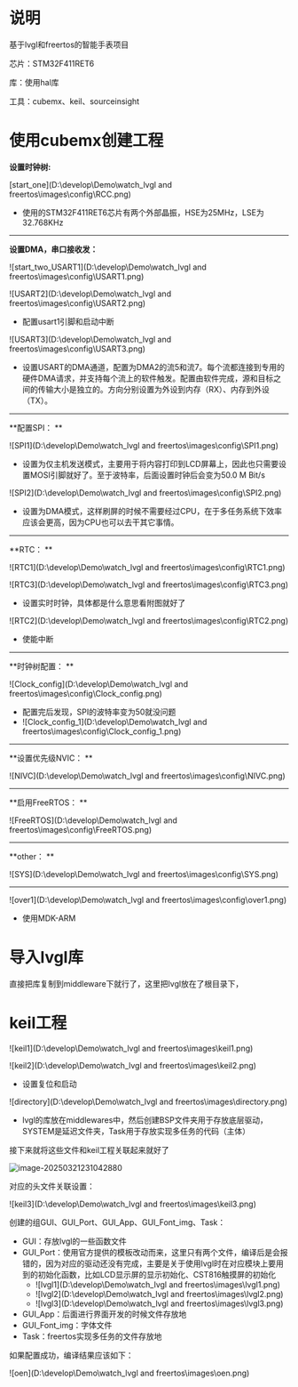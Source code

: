 # 说明

基于lvgl和freertos的智能手表项目

芯片：STM32F411RET6

库：使用hal库

工具：cubemx、keil、sourceinsight





# 使用cubemx创建工程

**设置时钟树:** 

[start_one](D:\develop\Demo\watch_lvgl and freertos\images\config\RCC.png)

- 使用的STM32F411RET6芯片有两个外部晶振，HSE为25MHz，LSE为32.768KHz

-------

**设置DMA，串口接收发：**

![start_two_USART1](D:\develop\Demo\watch_lvgl and freertos\images\config\USART1.png)

![USART2](D:\develop\Demo\watch_lvgl and freertos\images\config\USART2.png)

- 配置usart1引脚和启动中断

![USART3](D:\develop\Demo\watch_lvgl and freertos\images\config\USART3.png)

- 设置USART的DMA通道，配置为DMA2的流5和流7。每个流都连接到专用的硬件DMA请求，并支持每个流上的软件触发。配置由软件完成，源和目标之间的传输大小是独立的。方向分别设置为外设到内存（RX）、内存到外设（TX）。

-----

**配置SPI： **

![SPI1](D:\develop\Demo\watch_lvgl and freertos\images\config\SPI1.png)

- 设置为仅主机发送模式，主要用于将内容打印到LCD屏幕上，因此也只需要设置MOSI引脚就好了。至于波特率，后面设置时钟后会变为50.0 M Bit/s

![SPI2](D:\develop\Demo\watch_lvgl and freertos\images\config\SPI2.png)

- 设置为DMA模式，这样刷屏的时候不需要经过CPU，在于多任务系统下效率应该会更高，因为CPU也可以去干其它事情。

----

**RTC： **

![RTC1](D:\develop\Demo\watch_lvgl and freertos\images\config\RTC1.png)

![RTC3](D:\develop\Demo\watch_lvgl and freertos\images\config\RTC3.png)

- 设置实时时钟，具体都是什么意思看附图就好了

![RTC2](D:\develop\Demo\watch_lvgl and freertos\images\config\RTC2.png)

- 使能中断

----

**时钟树配置： **

![Clock_config](D:\develop\Demo\watch_lvgl and freertos\images\config\Clock_config.png)

- 配置完后发现，SPI的波特率变为50就没问题
- ![Clock_config_1](D:\develop\Demo\watch_lvgl and freertos\images\config\Clock_config_1.png)

-----

**设置优先级NVIC： **

![NIVC](D:\develop\Demo\watch_lvgl and freertos\images\config\NIVC.png)

----

**启用FreeRTOS： **

![FreeRTOS](D:\develop\Demo\watch_lvgl and freertos\images\config\FreeRTOS.png)

----

**other： **

![SYS](D:\develop\Demo\watch_lvgl and freertos\images\config\SYS.png)

----

![over1](D:\develop\Demo\watch_lvgl and freertos\images\config\over1.png)

- 使用MDK-ARM



# 导入lvgl库

直接把库复制到middleware下就行了，这里把lvgl放在了根目录下，



# keil工程

![keil1](D:\develop\Demo\watch_lvgl and freertos\images\keil1.png)

![keil2](D:\develop\Demo\watch_lvgl and freertos\images\keil2.png)

- 设置复位和启动

![directory](D:\develop\Demo\watch_lvgl and freertos\images\directory.png)

- lvgl的库放在middlewares中，然后创建BSP文件夹用于存放底层驱动，SYSTEM是延迟文件夹，Task用于存放实现多任务的代码（主体）

接下来就将这些文件和keil工程关联起来就好了

![image-20250321231042880](C:\Users\林淼鑫\AppData\Roaming\Typora\typora-user-images\image-20250321231042880.png)

对应的头文件关联设置：

![keil3](D:\develop\Demo\watch_lvgl and freertos\images\keil3.png)

创建的组GUI、GUI_Port、GUI_App、GUI_Font_img、Task：

- GUI：存放lvgl的一些函数文件
- GUI_Port：使用官方提供的模板改动而来，这里只有两个文件，编译后是会报错的，因为对应的驱动还没有完成，主要是关于使用lvgl时在对应模块上要用到的初始化函数，比如LCD显示屏的显示初始化、CST816触摸屏的初始化
  - ![lvgl1](D:\develop\Demo\watch_lvgl and freertos\images\lvgl1.png)
  - ![lvgl2](D:\develop\Demo\watch_lvgl and freertos\images\lvgl2.png)
  - ![lvgl3](D:\develop\Demo\watch_lvgl and freertos\images\lvgl3.png)
- GUI_App：后面进行界面开发的时候文件存放地
- GUI_Font_img：字体文件
- Task：freertos实现多任务的文件存放地

如果配置成功，编译结果应该如下：

![oen](D:\develop\Demo\watch_lvgl and freertos\images\oen.png)

